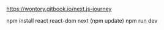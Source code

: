 https://wontory.gitbook.io/next.js-journey

npm install react react-dom next
(npm update)
npm run dev

